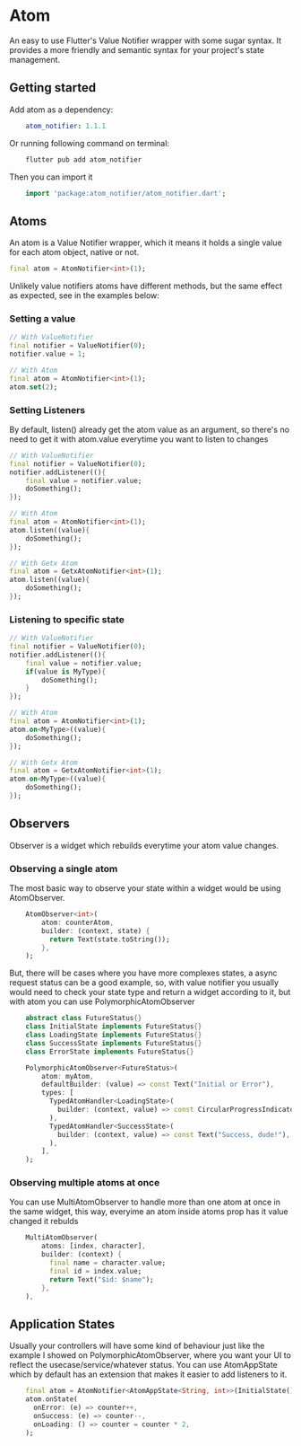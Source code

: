# Atom
An easy to use Flutter's Value Notifier wrapper with some sugar syntax. It provides a more friendly and semantic syntax for your project's state management.

## Getting started
Add atom as a dependency:

```yaml
    atom_notifier: 1.1.1
```

Or running following command on terminal:
```bash
    flutter pub add atom_notifier
```

Then you can import it
```dart
    import 'package:atom_notifier/atom_notifier.dart';
```
## Atoms

An atom is a Value Notifier wrapper, which it means it holds a single value for each atom object, native or not.

```dart
final atom = AtomNotifier<int>(1);
```

Unlikely value notifiers atoms have different methods, but the same effect as expected, see in the examples below:

### Setting a value
```dart
// With ValueNotifier
final notifier = ValueNotifier(0);
notifier.value = 1;

// With Atom
final atom = AtomNotifier<int>(1);
atom.set(2);
```

### Setting Listeners
By default, listen() already get the atom value as an argument, so there's no need to get it with atom.value everytime you want to listen to changes
```dart
// With ValueNotifier
final notifier = ValueNotifier(0);
notifier.addListener((){
    final value = notifier.value;
    doSomething();
});

// With Atom
final atom = AtomNotifier<int>(1);
atom.listen((value){
    doSomething();
});

// With Getx Atom
final atom = GetxAtomNotifier<int>(1);
atom.listen((value){
    doSomething();
});
```

### Listening to specific state
```dart
// With ValueNotifier
final notifier = ValueNotifier(0);
notifier.addListener((){
    final value = notifier.value;
    if(value is MyType){
        doSomething();
    }
});

// With Atom
final atom = AtomNotifier<int>(1);
atom.on<MyType>((value){
    doSomething();
});

// With Getx Atom
final atom = GetxAtomNotifier<int>(1);
atom.on<MyType>((value){
    doSomething();
});
```

## Observers
Observer is a widget which rebuilds everytime your atom value changes.

### Observing a single atom
The most basic way to observe your state within a widget would be using AtomObserver.

```dart
    AtomObserver<int>(
        atom: counterAtom,
        builder: (context, state) {
          return Text(state.toString());
        },
    ); 
```

But, there will be cases where you have more complexes states, a async request status can be a good example, so, with value notifier you usually would need to check your state type and return a widget according to it, but with atom you can use PolymorphicAtomObserver
```dart
    abstract class FutureStatus{}
    class InitialState implements FutureStatus{}
    class LoadingState implements FutureStatus{}
    class SuccessState implements FutureStatus{}
    class ErrorState implements FutureStatus{}

    PolymorphicAtomObserver<FutureStatus>(
        atom: myAtom,
        defaultBuilder: (value) => const Text("Initial or Error"),
        types: [
          TypedAtomHandler<LoadingState>(
            builder: (context, value) => const CircularProgressIndicator(),
          ),
          TypedAtomHandler<SuccessState>(
            builder: (context, value) => const Text("Success, dude!"),
          ),
        ],
    );
```
### Observing multiple atoms at once
You can use MultiAtomObserver to handle more than one atom at once in the same widget, this way, everyime an atom inside atoms prop has it value changed it rebulds
```dart
    MultiAtomObserver(
        atoms: [index, character],
        builder: (context) {
          final name = character.value;
          final id = index.value;
          return Text("$id: $name");
        },
    ),
```

## Application States
Usually your controllers will have some kind of behaviour just like the example I showed on PolymorphicAtomObserver, where you want your UI to reflect the usecase/service/whatever status. You can use 
AtomAppState which by default has an extension that makes it easier to add listeners to it.

```dart
    final atom = AtomNotifier<AtomAppState<String, int>>(InitialState());
    atom.onState(
      onError: (e) => counter++,
      onSuccess: (e) => counter--,
      onLoading: () => counter = counter * 2,
    );
```
